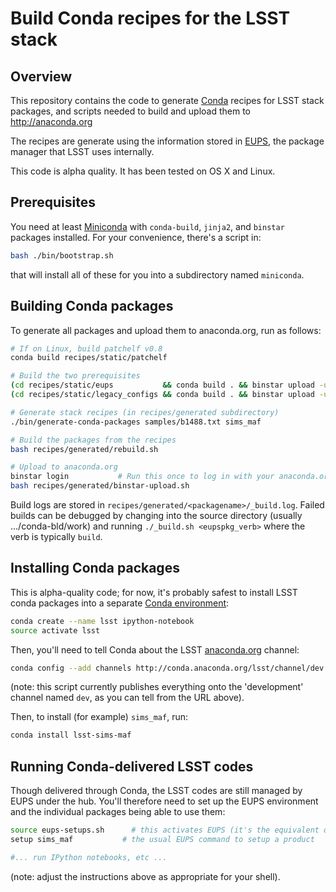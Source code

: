 # Build Conda recipes for the LSST stack

## Overview

This repository contains the code to generate
[Conda](http://conda.pydata.org) recipes for LSST stack packages, and
scripts needed to build and upload them to http://anaconda.org

The recipes are generate using the information stored in
[EUPS](https://github.com/RobertLuptonTheGood/eups), the package manager
that LSST uses internally.

This code is alpha quality. It has been tested on OS X and Linux.

## Prerequisites

You need at least [Miniconda](conda.pydata.org/miniconda.html) with `conda-build`, `jinja2`, and `binstar` packages installed. For your convenience, there's a script in:
```bash
bash ./bin/bootstrap.sh
```
that will install all of these for you into a subdirectory named `miniconda`.

## Building Conda packages

To generate all packages and upload them to anaconda.org, run as follows:

```bash
# If on Linux, build patchelf v0.8
conda build recipes/static/patchelf

# Build the two prerequisites
(cd recipes/static/eups           && conda build . && binstar upload -u lsst $(conda build . --output) )
(cd recipes/static/legacy_configs && conda build . && binstar upload -u lsst $(conda build . --output) )

# Generate stack recipes (in recipes/generated subdirectory)
./bin/generate-conda-packages samples/b1488.txt sims_maf

# Build the packages from the recipes
bash recipes/generated/rebuild.sh

# Upload to anaconda.org
binstar login			# Run this once to log in with your anaconda.org credentials
bash recipes/generated/binstar-upload.sh
```

Build logs are stored in `recipes/generated/<packagename>/_build.log`.
Failed builds can be debugged by changing into the source directory (usually
.../conda-bld/work) and running `./_build.sh <eupspkg_verb>` where the verb
is typically `build`.

## Installing Conda packages

This is alpha-quality code; for now, it's probably safest to install LSST
conda packages into a separate [Conda
environment](http://conda.pydata.org/docs/using/envs.html):

```bash
conda create --name lsst ipython-notebook
source activate lsst
```
Then, you'll need to tell Conda about the LSST [anaconda.org](http://anaconda.org) channel:

```bash
conda config --add channels http://conda.anaconda.org/lsst/channel/dev
```

(note: this script currently publishes everything onto the 'development'
channel named `dev`, as you can tell from the URL above).

Then, to install (for example) `sims_maf`, run:

```bash
conda install lsst-sims-maf
```

## Running Conda-delivered LSST codes

Though delivered through Conda, the LSST codes are still managed by EUPS
under the hub.  You'll therefore need to set up the EUPS environment and the
individual packages being able to use them:

```bash
source eups-setups.sh	   # this activates EUPS (it's the equivalent of loadLSST.bash)
setup sims_maf           # the usual EUPS command to setup a product

#... run IPython notebooks, etc ...
```

(note: adjust the instructions above as appropriate for your shell).
